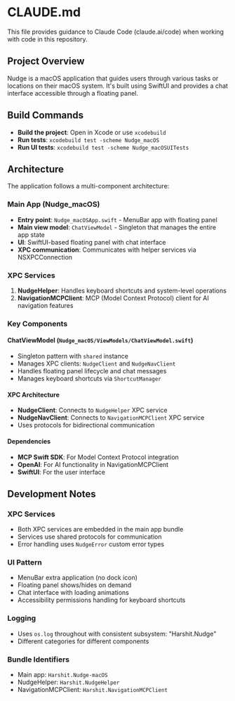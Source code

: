 # CLAUDE.md

This file provides guidance to Claude Code (claude.ai/code) when working with code in this repository.

## Project Overview

Nudge is a macOS application that guides users through various tasks or locations on their macOS system. It's built using SwiftUI and provides a chat interface accessible through a floating panel.

## Build Commands

- **Build the project**: Open in Xcode or use `xcodebuild`
- **Run tests**: `xcodebuild test -scheme Nudge_macOS`
- **Run UI tests**: `xcodebuild test -scheme Nudge_macOSUITests`

## Architecture

The application follows a multi-component architecture:

### Main App (Nudge_macOS)
- **Entry point**: `Nudge_macOSApp.swift` - MenuBar app with floating panel
- **Main view model**: `ChatViewModel` - Singleton that manages the entire app state
- **UI**: SwiftUI-based floating panel with chat interface
- **XPC communication**: Communicates with helper services via NSXPCConnection

### XPC Services
1. **NudgeHelper**: Handles keyboard shortcuts and system-level operations
2. **NavigationMCPClient**: MCP (Model Context Protocol) client for AI navigation features

### Key Components

#### ChatViewModel (`Nudge_macOS/ViewModels/ChatViewModel.swift`)
- Singleton pattern with `shared` instance
- Manages XPC clients: `NudgeClient` and `NudgeNavClient`
- Handles floating panel lifecycle and chat messages
- Manages keyboard shortcuts via `ShortcutManager`

#### XPC Architecture
- **NudgeClient**: Connects to `NudgeHelper` XPC service
- **NudgeNavClient**: Connects to `NavigationMCPClient` XPC service
- Uses protocols for bidirectional communication

#### Dependencies
- **MCP Swift SDK**: For Model Context Protocol integration
- **OpenAI**: For AI functionality in NavigationMCPClient
- **SwiftUI**: For the user interface

## Development Notes

### XPC Services
- Both XPC services are embedded in the main app bundle
- Services use shared protocols for communication
- Error handling uses `NudgeError` custom error types

### UI Pattern
- MenuBar extra application (no dock icon)
- Floating panel shows/hides on demand
- Chat interface with loading animations
- Accessibility permissions handling for keyboard shortcuts

### Logging
- Uses `os.log` throughout with consistent subsystem: "Harshit.Nudge"
- Different categories for different components

### Bundle Identifiers
- Main app: `Harshit.Nudge-macOS`
- NudgeHelper: `Harshit.NudgeHelper` 
- NavigationMCPClient: `Harshit.NavigationMCPClient`